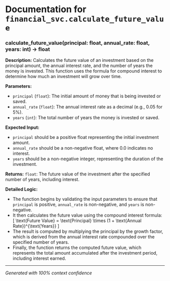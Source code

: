 # Documentation for `financial_svc.calculate_future_value`

### calculate_future_value(principal: float, annual_rate: float, years: int) -> float

**Description:**
Calculates the future value of an investment based on the principal amount, the annual interest rate, and the number of years the money is invested. This function uses the formula for compound interest to determine how much an investment will grow over time.

**Parameters:**
- `principal` (`float`): The initial amount of money that is being invested or saved.
- `annual_rate` (`float`): The annual interest rate as a decimal (e.g., 0.05 for 5%).
- `years` (`int`): The total number of years the money is invested or saved.

**Expected Input:**
- `principal` should be a positive float representing the initial investment amount.
- `annual_rate` should be a non-negative float, where 0.0 indicates no interest.
- `years` should be a non-negative integer, representing the duration of the investment.

**Returns:**
`float`: The future value of the investment after the specified number of years, including interest.

**Detailed Logic:**
- The function begins by validating the input parameters to ensure that `principal` is positive, `annual_rate` is non-negative, and `years` is non-negative.
- It then calculates the future value using the compound interest formula: 
  \[
  \text{Future Value} = \text{Principal} \times (1 + \text{Annual Rate})^{\text{Years}}
  \]
- The result is computed by multiplying the principal by the growth factor, which is derived from the annual interest rate compounded over the specified number of years.
- Finally, the function returns the computed future value, which represents the total amount accumulated after the investment period, including interest earned.

---
*Generated with 100% context confidence*

